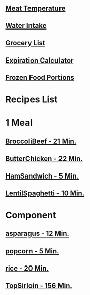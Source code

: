 ## [Meat Temperature](https://www.clickthisnick.com/recipes/meatTemp.html)
## [Water Intake](https://www.clickthisnick.com/recipes/waterIntake.html)
## [Grocery List](https://www.clickthisnick.com/recipes/groceryList.html)
## [Expiration Calculator](https://www.clickthisnick.com/recipes/expirationCalculator.html)
## [Frozen Food Portions](https://www.clickthisnick.com/recipes/frozenFood.html)
# Recipes List
# 1 Meal
## [BroccoliBeef - 21 Min.](https://www.clickthisnick.com/recipes/dist/broccolibeef.html)

## [ButterChicken - 22 Min.](https://www.clickthisnick.com/recipes/dist/butterchicken.html)

## [HamSandwich - 5 Min.](https://www.clickthisnick.com/recipes/dist/hamsandwich.html)

## [LentilSpaghetti - 10 Min.](https://www.clickthisnick.com/recipes/dist/lentilspaghetti.html)

# Component
## [asparagus - 12 Min.](https://www.clickthisnick.com/recipes/dist/asparagus.html)

## [popcorn - 5 Min.](https://www.clickthisnick.com/recipes/dist/popcorn.html)

## [rice - 20 Min.](https://www.clickthisnick.com/recipes/dist/rice.html)

## [TopSirloin - 156 Min.](https://www.clickthisnick.com/recipes/dist/topsirloin.html)

